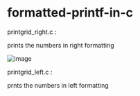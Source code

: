 # formatted-printf-in-c

printgrid_right.c :

prints the numbers in right formatting


![image](https://user-images.githubusercontent.com/124582454/230288723-3b0d0840-a7a0-4b02-8b85-78838c0aa86f.png)


printgrid_left.c :

prnts the numbers in left formatting 

